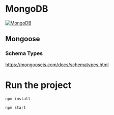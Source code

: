 # MongoDB
<a href="https://www.mongodb.com/">![MongoDB](https://img.shields.io/badge/MongoDB-The%20database%20for%20modern%20applications-brightgreen)</a>  

## Mongoose

### Schema Types

https://mongoosejs.com/docs/schematypes.html

# Run the project

```
npm install
```

```
npm start
```